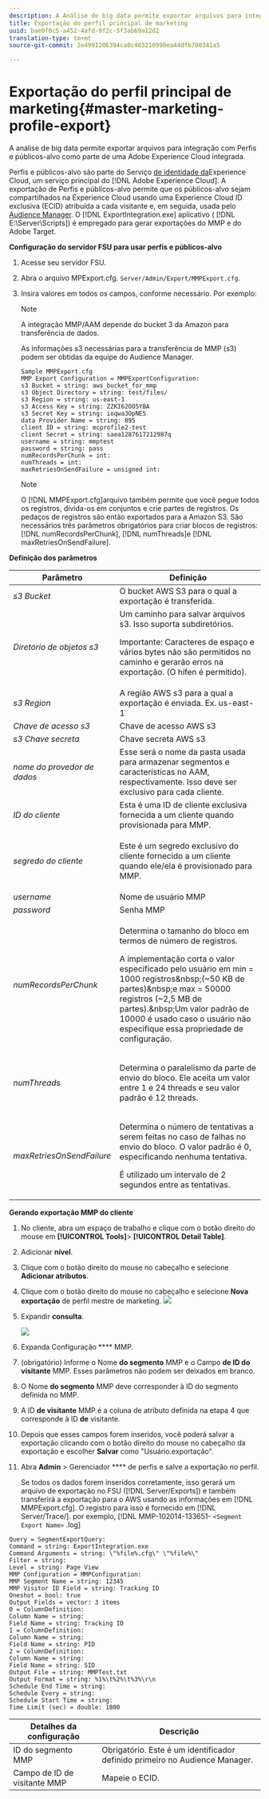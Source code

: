 ```yaml
---
description: A Análise de big data permite exportar arquivos para integrar-se com a Exportação de perfis e públicos-alvo como parte de uma Adobe Experience Cloud integrada.
title: Exportação do perfil principal de marketing
uuid: bae0f0c5-a452-4afd-9f2c-5f3ab69a12d2
translation-type: tm+mt
source-git-commit: 2e4991206394ca0c463210990ea44dfb700341a5

---
```



# Exportação do perfil principal de marketing{#master-marketing-profile-export}

A análise de big data permite exportar arquivos para integração com Perfis e públicos-alvo como parte de uma Adobe Experience Cloud integrada.

<!-- <a id="section_731922BC8628479198A41EF3EA72F2FF"></a> -->

Perfis e públicos-alvo são parte do Serviço [de identidade da](https://docs.adobe.com/content/help/en/id-service/using/home.html)Experience Cloud, um serviço principal do [!DNL Adobe Experience Cloud]. A exportação de Perfis e públicos-alvo permite que os públicos-alvo sejam compartilhados na Experience Cloud usando uma Experience Cloud ID exclusiva (ECID) atribuída a cada visitante e, em seguida, usada pelo [Audience Manager](https://docs.adobe.com/content/help/en/audience-manager/user-guide/aam-home.html). O [!DNL ExportIntegration.exe] aplicativo ( [!DNL E:\Server\Scripts]) é empregado para gerar exportações do MMP e do Adobe Target.

**Configuração do servidor FSU para usar perfis e públicos-alvo**

1. Acesse seu servidor FSU.
1. Abra o arquivo MPExport.cfg. `Server/Admin/Export/MMPExport.cfg`.
1. Insira valores em todos os campos, conforme necessário. Por exemplo:

   >[!NOTE]
   >
   >A integração MMP/AAM depende do bucket 3 da Amazon para transferência de dados.
   >
   >
   >As informações s3 necessárias para a transferência de MMP (s3) podem ser obtidas da equipe do Audience Manager.

   ```
   Sample MMPExport.cfg
   MMP Export Configuration = MMPExportConfiguration: 
   s3 Bucket = string: aws_bucket_for_mmp 
   s3 Object Directory = string: test/files/ 
   s3 Region = string: us-east-1 
   s3 Access Key = string: ZZKI62OO5YBA 
   s3 Secret Key = string: ioqwa3OpNE5 
   data Provider Name = string: 895 
   client ID = string: mcprofile2-test 
   client Secret = string: saea1287617212987q 
   username = string: mmptest 
   password = string: pass 
   numRecordsPerChunk = int:  
   numThreads = int:  
   maxRetriesOnSendFailure = unsigned int:
   ```

   >[!NOTE]
   >
   >O [!DNL MMPExport.cfg]arquivo também permite que você pegue todos os registros, divida-os em conjuntos e crie partes de registros. Os pedaços de registros são então exportados para a Amazon S3. São necessários três parâmetros obrigatórios para criar blocos de registros: [!DNL numRecordsPerChunk], [!DNL numThreads]e [!DNL maxRetriesOnSendFailure].

**Definição dos parâmetros**

<table id="table_DDEFBC45895A4663973F9C2EB9052FEF"> 
 <thead> 
  <tr> 
   <th colname="col1" class="entry"> Parâmetro </th> 
   <th colname="col2" class="entry"> Definição </th> 
  </tr> 
 </thead>
 <tbody> 
  <tr> 
   <td colname="col1"> <i>s3 Bucket</i> </td> 
   <td colname="col2"> O bucket AWS S3 para o qual a exportação é transferida. </td> 
  </tr> 
  <tr> 
   <td colname="col1"> <i>Diretório de objetos s3</i> </td> 
   <td colname="col2"> Um caminho para salvar arquivos s3. Isso suporta subdiretórios. <p> <p>Importante:  Caracteres de espaço e vários bytes não são permitidos no caminho e gerarão erros na exportação. (O hífen é permitido). </p> </p> </td> 
  </tr> 
  <tr> 
   <td colname="col1"> <i>s3 Region</i> </td> 
   <td colname="col2"> A região AWS s3 para a qual a exportação é enviada. Ex. us-east-1 </td> 
  </tr> 
  <tr> 
   <td colname="col1"> <i>Chave de acesso s3</i> </td> 
   <td colname="col2"> Chave de acesso AWS s3 </td> 
  </tr> 
  <tr> 
   <td colname="col1"> <i>s3 Chave secreta</i> </td> 
   <td colname="col2"> Chave secreta AWS s3 </td> 
  </tr> 
  <tr> 
   <td colname="col1"> <i>nome do provedor de dados</i> </td> 
   <td colname="col2"> Esse será o nome da pasta usada para armazenar segmentos e características no AAM, respectivamente. Isso deve ser exclusivo para cada cliente. </td> 
  </tr> 
  <tr> 
   <td colname="col1"> <i>ID do cliente</i> </td> 
   <td colname="col2"> Esta é uma ID de cliente exclusiva fornecida a um cliente quando provisionada para MMP. </td> 
  </tr> 
  <tr> 
   <td colname="col1"> <i>segredo do cliente</i> </td> 
   <td colname="col2"> <p><i></i>Este é um segredo exclusivo do cliente fornecido a um cliente quando ele/ela é provisionado para MMP. </p> </td> 
  </tr> 
  <tr> 
   <td colname="col1"> <i>username</i> </td> 
   <td colname="col2"> Nome de usuário MMP </td> 
  </tr> 
  <tr> 
   <td colname="col1"> <i>password</i> </td> 
   <td colname="col2"> Senha MMP </td> 
  </tr> 
  <tr> 
   <td colname="col1"> <i>numRecordsPerChunk</i> </td> 
   <td colname="col2"> <p>Determina o tamanho do bloco em termos de número de registros. </p> <p>A implementação corta o valor especificado pelo usuário em min = 1000 registros&amp;nbsp;(~50 KB de partes)&amp;nbsp;e max = 50000 registros (~2,5 MB de partes).&amp;nbsp;Um valor padrão de 10000 é usado caso o usuário não especifique essa propriedade de configuração. </p> </td> 
  </tr> 
  <tr> 
   <td colname="col1"> <i>numThreads</i> </td> 
   <td colname="col2"> <p>Determina o paralelismo da parte de envio do bloco. Ele aceita um valor entre 1 e 24 threads e seu valor padrão é 12 threads. </p> </td> 
  </tr> 
  <tr> 
   <td colname="col1"> <i>maxRetriesOnSendFailure</i> </td> 
   <td colname="col2"> <p>Determina o número de tentativas a serem feitas no caso de falhas no envio do bloco. O valor padrão é 0, especificando nenhuma tentativa. </p> <p>É utilizado um intervalo de 2 segundos entre as tentativas. </p> </td> 
  </tr> 
 </tbody> 
</table>

**Gerando exportação MMP do cliente**

1. No cliente, abra um espaço de trabalho e clique com o botão direito do mouse em **[!UICONTROL Tools]**> **[!UICONTROL Detail Table]**.
1. Adicionar **nível**.
1. Clique com o botão direito do mouse no cabeçalho e selecione **Adicionar atributos**.
1. Clique com o botão direito do mouse no cabeçalho e selecione **Nova exportação** de perfil mestre de marketing. ![](assets/mmp_mmp_export.png)
1. Expandir **consulta**.

   ![](assets/mmp_mmp_query.png)

1. Expanda Configuração **** MMP.
1. (obrigatório) Informe o Nome **do segmento** MMP e o Campo **de ID do visitante** MMP. Esses parâmetros não podem ser deixados em branco.
1. O Nome **do segmento** MMP deve corresponder à ID do segmento definida no MMP.
1. A ID **de visitante** MMP é a coluna de atributo definida na etapa 4 que corresponde à ID **de** visitante.
1. Depois que esses campos forem inseridos, você poderá salvar a exportação clicando com o botão direito do mouse no cabeçalho da exportação e escolher **Salvar** como &quot;Usuário\.exportação&quot;.
1. Abra **Admin** > Gerenciador **** de perfis e salve a exportação no perfil.

   Se todos os dados forem inseridos corretamente, isso gerará um arquivo de exportação no FSU ([!DNL Server/Exports]) e também transferirá a exportação para o AWS usando as informações em [!DNL MMPExport.cfg]. O registro para isso é fornecido em [!DNL Server/Trace/]. por exemplo, [!DNL MMP-102014-133651- `<Segment Export Name>` .log]

```
Query = SegmentExportQuery: 
Command = string: ExportIntegration.exe 
Command Arguments = string: \"%file%.cfg\" \"%file%\" 
Filter = string: 
Level = string: Page View 
MMP Configuration = MMPConfiguration: 
MMP Segment Name = string: 12345 
MMP Visitor ID Field = string: Tracking ID 
Oneshot = bool: true 
Output Fields = vector: 3 items 
0 = ColumnDefinition: 
Column Name = string: 
Field Name = string: Tracking ID 
1 = ColumnDefinition: 
Column Name = string: 
Field Name = string: PID 
2 = ColumnDefinition: 
Column Name = string: 
Field Name = string: SID 
Output File = string: MMPTest.txt 
Output Format = string: %1%\t%2%\t%3%\r\n 
Schedule End Time = string: 
Schedule Every = string: 
Schedule Start Time = string: 
Time Limit (sec) = double: 1800 
```

| Detalhes da configuração | Descrição |
|---|---|
| ID do segmento MMP | Obrigatório. Este é um identificador definido primeiro no Audience Manager. |
| Campo de ID de visitante MMP | Mapeie o ECID. |

